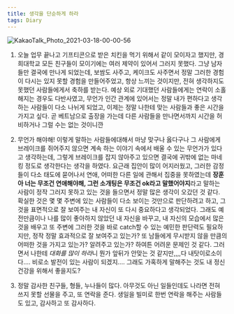```yaml
---
title: 생각을 단순하게 하라
tags: Diary
---
```


![KakaoTalk_Photo_2021-03-18-00-00-56](https://user-images.githubusercontent.com/50545088/111489160-3d0f3280-877d-11eb-9d2d-1fa615f8d238.jpeg)

1. 오늘 업무 끝나고 기프티콘으로 받은 치킨을 먹기 위해서 같이 모이자고 했지만, 경희대학교 모든 친구들이 모이기에는 여러 제약이 있어서 그러지 못했다. 그냥 남자들만 결국에 만나게 되었는데, 보쌈도 사주고, 케이크도 사주면서 정말 그러한 경험이 다시는 있지 못할 경험을 만들어주었고, 항상 느끼는 것이지만, 전혀 생각하지도 못했던 사람들에게서 축하를 받는다. 예상 외로 기대했던 사람들에게는 연락이 소홀해지는 경우도 다반사였고, 무언가 인간 관계에 있어서는 정말 내가 편하다고 생각하는 사람들이 다소 나뉘게 되었고, 이제는 정말 나한테 맞는 사람들과 좋은 시간을 가지고 싶다. 곧 베트남으로 출장을 가는데 다른 사람들을 만나면서까지 시간을 허비하거나 그럴 수는 없는 것이니깐

2. 무언가 해야해! 이렇게 말하는 사람들에대해서 마냥 맞구나 옳다구나 그 사람에게 브레이크를 쥐어주지 않으면 계속 하는 이야기 속에서 배울 수 있는 무언가가 있다고 생각하는데, 그렇게 브레이크를 잡지 않아주고 있으면 결국에 귀밖에 없는 마네킹 정도로 생각한다는 생각을 하였다. 요근래 집안이 많이 어지러웠고, 그러한 감정들이 다소 태도에 묻어나서 연애, 어떠한 다른 일에 관해서 집중을 못하였는데 **장훈아 너는 무조건 연애해야해, 그런 소개팅은 무조건 ok라고 말했어야지**라고 말하는 사람이 정작 그러지 못하고 있는 것을 들으면서 정말 많은 생각이 오갔던 것 같다. 확실한 것은 몇 몇 주변에 있는 사람들이 다소 보이는 것만으로 판단하려고 하고, 그것을 표면적으로 잘 보여주는 내 자신이 또 다시 중요하다고 생각되었다. 그래도 예전만큼이나 나를 많이 좋아하지 않았던 내 자신을 바꾸고, 내 자신의 모습에서 많은 것을 배우고 또 주변에 그러한 것을 바로 catch할 수 있는 예민한 판단력도 필요하지만, 정작 정말 효과적으로 잘 보여주고 있는가? 또 남들에게 무시받지 않을 만큼의 어떠한 것을 가지고 있는가? 알려주고 있는가? 하여튼 어려운 문제인 것 같다. 그러면서 나한테 *대화를 많이 하라*니 뭔가 앞뒤가 안맞는 것 같지만,,,,다 내탓이로소이다.... 비로소 발전이 있는 사람이 되겠지.... 그래도 가혹하게 말해주는 것도 내 정신 건강을 위해서 좋을지도?

3. 정말 감사한 친구들, 형들, 누나들이 많다. 아무것도 아닌 일들인데도 나라면 전혀 쓰지 못할 선물을 주고, 또 연락을 준다. 생일을 빌미로 한번 연락을 해주는 사람들도 있고, 감사하고 또 감사하다.

